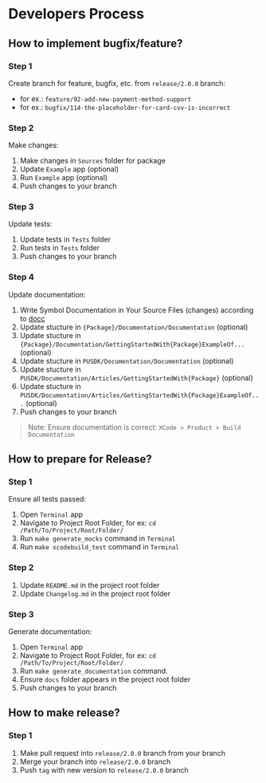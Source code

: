 # Developers Process

## How to implement bugfix/feature?

### Step 1

Create branch for feature, bugfix, etc. from `release/2.0.0` branch:

* for ex.: `feature/92-add-new-payment-method-support`
* for ex.: `bugfix/114-the-placeholder-for-card-cvv-is-incorrect`

### Step 2

Make changes:

1. Make changes in `Sources` folder for package
2. Update `Example` app (optional)
3. Run `Example` app (optional)
4. Push changes to your branch

### Step 3

Update tests:

1. Update tests in `Tests` folder
2. Run tests in `Tests` folder
3. Push changes to your branch

### Step 4

Update documentation:

1. Write Symbol Documentation in Your Source Files (changes) according to [docc](https://www.swift.org/documentation/docc)
2. Update stucture in `{Package}/Documentation/Documentation` (optional)
3. Update stucture in `{Package}/Documentation/GettingStartedWith{Package}ExampleOf...` (optional)
4. Update stucture in `PUSDK/Documentation/Documentation` (optional)
5. Update stucture in `PUSDK/Documentation/Articles/GettingStartedWith{Package}` (optional)
6. Update stucture in `PUSDK/Documentation/Articles/GettingStartedWith{Package}ExampleOf...` (optional)
7. Push changes to your branch

> Note: Ensure documentation is correct: `XCode > Product > Build Documentation`

## How to prepare for Release?

### Step 1

Ensure all tests passed: 

1. Open `Terminal` app
2. Navigate to Project Root Folder, for ex: `cd /Path/To/Project/Root/Folder/`
3. Run `make generate_mocks` command in `Terminal`
4. Run `make xcodebuild_test` command in `Terminal`

### Step 2

1. Update `README.md` in the project root folder
2. Update `Changelog.md` in the project root folder

### Step 3

Generate documentation: 

1. Open `Terminal` app
2. Navigate to Project Root Folder, for ex: `cd /Path/To/Project/Root/Folder/`
3. Run `make generate_documentation` command.
4. Ensure `docs` folder appears in the project root folder 
5. Push changes to your branch

## How to make release? 

### Step 1

1. Make pull request into `release/2.0.0` branch from your branch
2. Merge your branch into `release/2.0.0` branch
3. Push `tag` with new version to `release/2.0.0` branch
